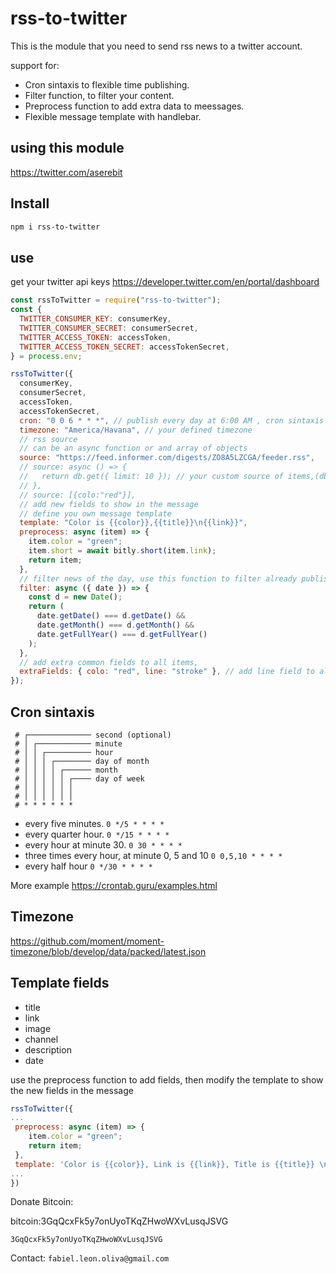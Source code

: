 # rss-to-twitter

This is the module that you need to send rss news to a twitter account.

support for:

- Cron sintaxis to flexible time publishing.
- Filter function, to filter your content.
- Preprocess function to add extra data to meessages.
- Flexible message template with handlebar.

## using this module

https://twitter.com/aserebit

## Install

```sh
npm i rss-to-twitter
```

## use

get your twitter api keys https://developer.twitter.com/en/portal/dashboard

```javascript
const rssToTwitter = require("rss-to-twitter");
const {
  TWITTER_CONSUMER_KEY: consumerKey,
  TWITTER_CONSUMER_SECRET: consumerSecret,
  TWITTER_ACCESS_TOKEN: accessToken,
  TWITTER_ACCESS_TOKEN_SECRET: accessTokenSecret,
} = process.env;

rssToTwitter({
  consumerKey,
  consumerSecret,
  accessToken,
  accessTokenSecret,
  cron: "0 0 6 * * *", // publish every day at 6:00 AM , cron sintaxis
  timezone: "America/Havana", // your defined timezone
  // rss source
  // can be an async function or and array of objects
  source: "https://feed.informer.com/digests/ZO8A5LZCGA/feeder.rss",
  // source: async () => {
  //   return db.get({ limit: 10 }); // your custom source of items,(db)
  // },
  // source: [{colo:"red"}],
  // add new fields to show in the message
  // define you own message template
  template: "Color is {{color}},{{title}}\n{{link}}",
  preprocess: async (item) => {
    item.color = "green";
    item.short = await bitly.short(item.link);
    return item;
  },
  // filter news of the day, use this function to filter already published posts
  filter: async ({ date }) => {
    const d = new Date();
    return (
      date.getDate() === d.getDate() &&
      date.getMonth() === d.getMonth() &&
      date.getFullYear() === d.getFullYear()
    );
  },
  // add extra common fields to all items,
  extraFields: { colo: "red", line: "stroke" }, // add line field to all items and overwrite color field
});
```

## Cron sintaxis

```text
 # ┌────────────── second (optional)
 # │ ┌──────────── minute
 # │ │ ┌────────── hour
 # │ │ │ ┌──────── day of month
 # │ │ │ │ ┌────── month
 # │ │ │ │ │ ┌──── day of week
 # │ │ │ │ │ │
 # │ │ │ │ │ │
 # * * * * * *
```

- every five minutes. `0 */5 * * * *`
- every quarter hour. `0 */15 * * * *`
- every hour at minute 30. `0 30 * * * *`
- three times every hour, at minute 0, 5 and 10 `0 0,5,10 * * * *`
- every half hour `0 */30 * * * *`

More example https://crontab.guru/examples.html

## Timezone

https://github.com/moment/moment-timezone/blob/develop/data/packed/latest.json

## Template fields

- title
- link
- image
- channel
- description
- date

use the preprocess function to add fields, then modify the template to show the new fields in the message

```js
rssToTwitter({
...
 preprocess: async (item) => {
    item.color = "green";
    return item;
 },
 template: 'Color is {{color}}, Link is {{link}}, Title is {{title}} \n @{{channel}}',
...
})
```

Donate Bitcoin:

bitcoin:3GqQcxFk5y7onUyoTKqZHwoWXvLusqJSVG

`3GqQcxFk5y7onUyoTKqZHwoWXvLusqJSVG`

Contact: `fabiel.leon.oliva@gmail.com`
